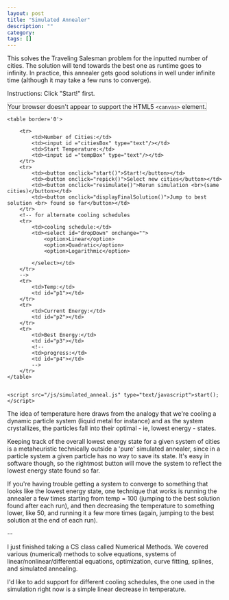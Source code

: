 ```yaml
---
layout: post
title: "Simulated Annealer"
description: ""
category: 
tags: []
---
```


This solves the Traveling Salesman problem for the inputted number of cities. The solution will tend towards the best one as runtime goes to infinity. In practice, this annealer gets good solutions in well under infinite time (although it may take a few runs to converge).

Instructions: Click "Start!" first.

<div>
	<canvas id="canvas1" width="640" height="480" style="border:1px solid #c3c3c3;">
		Your browser doesn't appear to support the HTML5 <code>&lt;canvas&gt;</code> element.
	</canvas>
	<br>
	

	<table border='0'>

		<tr>
			<td>Number of Cities:</td>
			<td><input id ="citiesBox" type="text"/></td>
			<td>Start Temperature:</td>
			<td><input id ="tempBox" type="text"/></td>
		</tr>
		<tr>
			<td><button onclick="start()">Start!</button></td>
			<td><button onclick="repick()">Select new cities</button></td>
			<td><button onclick="resimulate()">Rerun simulation <br>(same cities)</button></td>
			<td><button onclick="displayFinalSolution()">Jump to best solution <br> found so far</button></td>
		</tr>
		<!-- for alternate cooling schedules
		<tr>
			<td>cooling schedule:</td>
			<td><select id="dropDown" onchange="">
				<option>Linear</option>
				<option>Quadratic</option>
				<option>Logarithmic</option>
				
			</select></td>
		</tr>
		-->
		<tr>
			<td>Temp:</td>
			<td id="p1"></td>
		</tr>
		<tr>
			<td>Current Energy:</td>
			<td id="p2"></td>
		</tr>
		<tr>
			<td>Best Energy:</td>
			<td id="p3"></td>
			<!--
			<td>progress:</td>
			<td id="p4"></td>
			-->
		</tr>
	</table>
	
	
	<script src="/js/simulated_anneal.js" type="text/javascript">start();</script>

</div>

The idea of temperature here draws from the analogy that we're cooling a dynamic particle system (liquid metal for instance) and as the system crystallizes, the particles fall into their optimal - ie, lowest energy - states.

Keeping track of the overall lowest energy state for a given system of cities is a metaheuristic technically outside a 'pure' simulated annealer, since in a particle system a given particle has no way to save its state. It's easy in software though, so the rightmost button will move the system to reflect the lowest energy state found so far.

If you're having trouble getting a system to converge to something that looks like the lowest energy state, one technique that works is running the annealer a few times starting from temp = 100 (jumping to the best solution found after each run), and then decreasing the temperature to something lower, like 50, and running it a few more times (again, jumping to the best solution at the end of each run).

--

I just finished taking a CS class called Numerical Methods. We covered various (numerical) methods to solve equations, systems of linear/nonlinear/differential equations, optimization, curve fitting, splines, and simulated annealing.

I'd like to add support for different cooling schedules, the one used in the simulation right now is a simple linear decrease in temperature.